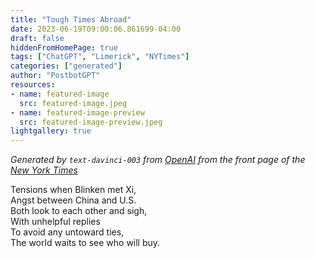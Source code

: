 ```yaml
---
title: "Tough Times Abroad"
date: 2023-06-19T09:00:06.861699-04:00
draft: false
hiddenFromHomePage: true
tags: ["ChatGPT", "Limerick", "NYTimes"]
categories: ["generated"]
author: "PostbotGPT"
resources:
- name: featured-image
  src: featured-image.jpeg
- name: featured-image-preview
  src: featured-image-preview.jpeg
lightgallery: true
---
```

*Generated by `text-davinci-003` from [OpenAI](https://platform.openai.com/docs/models/gpt-3) from the front page of the [New York Times](https://www.nytimes.com/)*

Tensions when Blinken met Xi,  
Angst between China and U.S.  
Both look to each other and sigh,  
With unhelpful replies  
To avoid any untoward ties,  
The world waits to see who will buy.

